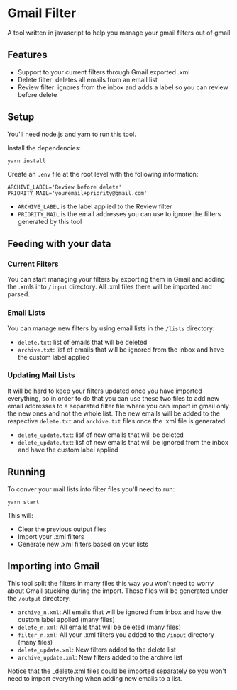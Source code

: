 # Gmail Filter

A tool written in javascript to help you manage your gmail filters out of gmail

## Features

- Support to your current filters through Gmail exported .xml
- Delete filter: deletes all emails from an email list
- Review filter: ignores from the inbox and adds a label so you can review before delete

## Setup

You'll need node.js and yarn to run this tool.

Install the dependencies:
```
yarn install
```

Create an `.env` file at the root level with the following information:

```
ARCHIVE_LABEL='Review before delete'
PRIORITY_MAIL='youremail+priority@gmail.com'
```

- `ARCHIVE_LABEL` is the label applied to the Review filter
- `PRIORITY_MAIL` is the email addresses you can use to ignore the filters generated by this tool

## Feeding with your data

### Current Filters

You can start managing your filters by exporting them in Gmail and adding the .xmls into `/input` directory.
All .xml files there will be imported and parsed.

### Email Lists

You can manage new filters by using email lists in the `/lists` directory:

- `delete.txt`: list of emails that will be deleted
- `archive.txt`: lisf of emails that will be ignored from the inbox and have the custom label applied

### Updating Mail Lists

It will be hard to keep your filters updated once you have imported everything, so in order to do that you can use
these two files to add new email addresses to a separated filter file where you can import in gmail only the new ones
and not the whole list. The new emails will be added to the respective `delete.txt` and `archive.txt` files once the
.xml file is generated.

- `delete_update.txt`: lisf of new emails that will be deleted
- `delete_update.txt`: lisf of new emails that will be ignored from the inbox and have the custom label applied

## Running

To conver your mail lists into filter files you'll need to run:

```yarn start```

This will:

- Clear the previous output files
- Import your .xml filters
- Generate new .xml filters based on your lists

## Importing into Gmail

This tool split the filters in many files this way you won't need to worry about Gmail stucking during the import.
These files will be generated under the `/output` directory:

- `archive_n.xml`: All emails that will be ignored from inbox and have the custom label applied (many files)
- `delete_n.xml`: All emails that will be deleted (many files)
- `filter_n.xml`: All your .xml filters you added to the `/input` directory (many files)
- `delete_update.xml`: New filters added to the delete list
- `archive_update.xml`: New filters added to the archive list

Notice that the _delete.xml files could be imported separately so you won't need to import everything when adding new
emails to a list.
